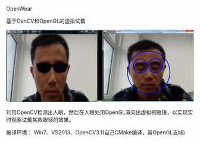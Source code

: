 OpenWear

基于OenCV和OpenGL的虚拟试戴


![res](figures/openwear.png)


利用OpenCV检测出人眼，然后在人眼处用OpenGL渲染出虚拟的眼镜，以实现实时观察试戴某款眼镜的效果。

编译环境：
Win7、VS2013、OpenCV3.1(自己CMake编译，带OpenGL支持)